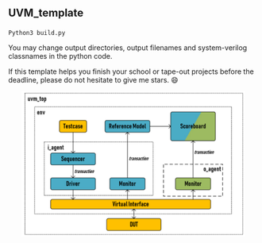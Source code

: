 ## UVM_template

`Python3 build.py`

You may change output directories, output filenames and system-verilog classnames in the python code.

If this template helps you finish your school or tape-out projects before the deadline, please do not hesitate to give me stars. :smile:

<p align="center">
  <img src="https://github.com/GeraltShi/Gaia/blob/master/uvm_diagram.png" width="450" alt="Framework Diagram">
</p>
